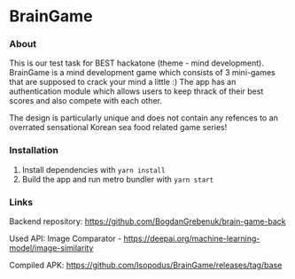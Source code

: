 # BrainGame

### About
This is our test task for BEST hackatone (theme - mind development).
BrainGame is a mind development game which consists of 3 mini-games that are supposed to crack your mind a little :)
The app has an authentication module which allows users to keep thrack of their best scores and also compete with each other.

The design is particularly unique and does not contain any refences to an overrated sensational Korean sea food related game series!

### Installation

1. Install dependencies with `yarn install`
2. Build the app and run metro bundler with `yarn start`

### Links

Backend repository: https://github.com/BogdanGrebenuk/brain-game-back

Used API: Image Comparator - https://deepai.org/machine-learning-model/image-similarity

Compiled APK: https://github.com/Isopodus/BrainGame/releases/tag/base

